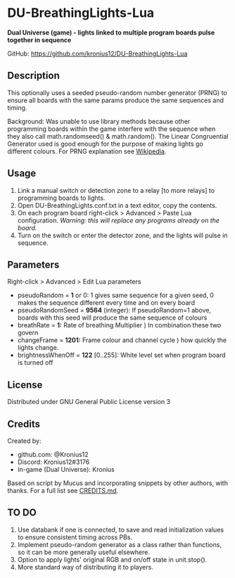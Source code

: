 # DU-BreathingLights-Lua
**Dual Universe (game) - lights linked to multiple program boards pulse together in sequence**

GitHub: https://github.com/kronius12/DU-BreathingLights-Lua

## Description
This optionally uses a seeded pseudo-random number generator (PRNG) to ensure all boards 
with the same params produce the same sequences and timing. 

Background: Was unable to use library methods because other programming boards
within the game interfere with the sequence when they also call math.randomseed() & math.random(). 
The Linear Congruential Generator used is good enough for the purpose of making lights go different colours.
For PRNG explanation see [Wikipedia](https://en.wikipedia.org/wiki/Linear_congruential_generator).

## Usage
1. Link a manual switch or detection zone to a relay \[to more relays] to programming boards to lights.
1. Open DU-BreathingLights.conf.txt in a text editor, copy the contents.
1. On each program board right-click > Advanced > Paste Lua configuration. *Warning: this will replace any programs already on the board.*
1. Turn on the switch or enter the detector zone, and the lights will pulse in sequence.

## Parameters
Right-click > Advanced > Edit Lua parameters

* pseudoRandom     = **1** or 0: 1 gives same sequence for a given seed, 0 makes the sequence different every time and on every board
* pseudoRandomSeed = **9564** (integer): If pseudoRandom=1 above, boards with this seed will produce the same sequence of colours
* breathRate       = **1:** Rate of breathing Multiplier      ) In combination these two govern
* changeFrame      = **1201:** Frame colour and channel cycle ) how quickly the lights change.
* brightnessWhenOff = **122** \[0..255]: White level set when program board is turned off

## License
Distributed under GNU General Public License version 3

## Credits
Created by:
* github.com: @Kronius12
* Discord: Kronius12#3176
* In-game (Dual Universe): Kronius

Based on script by Mucus and incorporating snippets by other authors, with thanks. For a full list see [CREDITS.md](https://github.com/kronius12/DU-BreathingLights-Lua/CREDITS.md).

## TO DO
1. Use databank if one is connected, to save and read initialization values to ensure consistent timing across PBs.
1. Implement pseudo-random generator as a class rather than functions, so it can be more generally useful elsewhere.
1. Option to apply lights' original RGB and on/off state in unit.stop().
1. More standard way of distributing it to players.